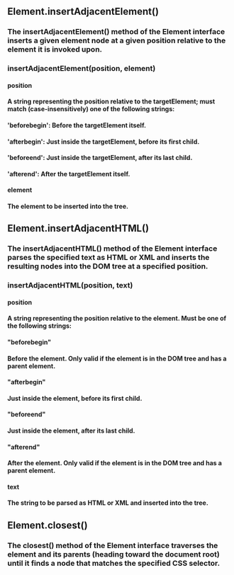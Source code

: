 ## Element.insertAdjacentElement()
### The insertAdjacentElement() method of the Element interface inserts a given element node at a given position relative to the element it is invoked upon.
### insertAdjacentElement(position, element)
#### position
#### A string representing the position relative to the targetElement; must match (case-insensitively) one of the following strings:
#### 'beforebegin': Before the targetElement itself.
#### 'afterbegin': Just inside the targetElement, before its first child.
#### 'beforeend': Just inside the targetElement, after its last child.
#### 'afterend': After the targetElement itself.
#### element
#### The element to be inserted into the tree.

## Element.insertAdjacentHTML()
### The insertAdjacentHTML() method of the Element interface parses the specified text as HTML or XML and inserts the resulting nodes into the DOM tree at a specified position.
### insertAdjacentHTML(position, text)
#### position
#### A string representing the position relative to the element. Must be one of the following strings:
#### "beforebegin"
#### Before the element. Only valid if the element is in the DOM tree and has a parent element.
#### "afterbegin"
#### Just inside the element, before its first child.
#### "beforeend"
#### Just inside the element, after its last child.
#### "afterend"
#### After the element. Only valid if the element is in the DOM tree and has a parent element.
#### text
#### The string to be parsed as HTML or XML and inserted into the tree.

## Element.closest()
### The closest() method of the Element interface traverses the element and its parents (heading toward the document root) until it finds a node that matches the specified CSS selector.